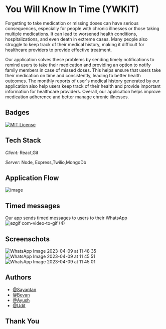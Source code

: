 # You Will Know In Time (YWKIT)

Forgetting to take medication or missing doses can have serious consequences, especially for people with chronic illnesses or those taking multiple medications. It can lead to worsened health conditions, hospitalizations, and even death in extreme cases. Many people also struggle to keep track of their medical history, making it difficult for healthcare providers to provide effective treatment.

Our application solves these problems by sending timely notifications to remind users to take their medication and providing an option to notify family members in case of missed doses. This helps ensure that users take their medication on time and consistently, leading to better health outcomes. The monthly reports of user's medical history generated by our application also help users keep track of their health and provide important information for healthcare providers. Overall, our application helps improve medication adherence and better manage chronic illnesses.


## Badges

[![MIT License](https://img.shields.io/badge/License-MIT-green.svg)](https://choosealicense.com/licenses/mit/)

## Tech Stack

*Client:* React,Git

*Server:* Node, Express,Twilio,MongoDb

## Application Flow
![image](https://user-images.githubusercontent.com/100552235/230758320-4b3e5b5c-4caa-470a-95f7-3a81eb6d5e53.png)

## Timed messages
  Our app sends timed messages to users to their WhatsApp 
  ![ezgif com-video-to-gif (4)](https://user-images.githubusercontent.com/100552235/230758592-14099ab6-4977-4bd4-9c64-fe355261e851.gif)

## Screenschots
![WhatsApp Image 2023-04-09 at 11 48 35](https://user-images.githubusercontent.com/100552235/230758337-1251bedf-fdc9-42fd-a550-c0833f536073.jpeg)
![WhatsApp Image 2023-04-09 at 11 45 51](https://user-images.githubusercontent.com/100552235/230758338-4235b28f-4fc2-4656-ac4a-a361c5f81d1b.jpeg)
![WhatsApp Image 2023-04-09 at 11 45 01](https://user-images.githubusercontent.com/100552235/230758340-19fd0ea7-1602-4678-b87c-b63d4086151e.jpeg)

## Authors
- [@Sayantan](https://www.github.com/Arbtrage)
- [@Bevan](https://github.com/bevan10)
- [@Ayush](https://github.com/TheArchitect19)
- [@Udit](https://github.com/Udit-UD)


## Thank You
